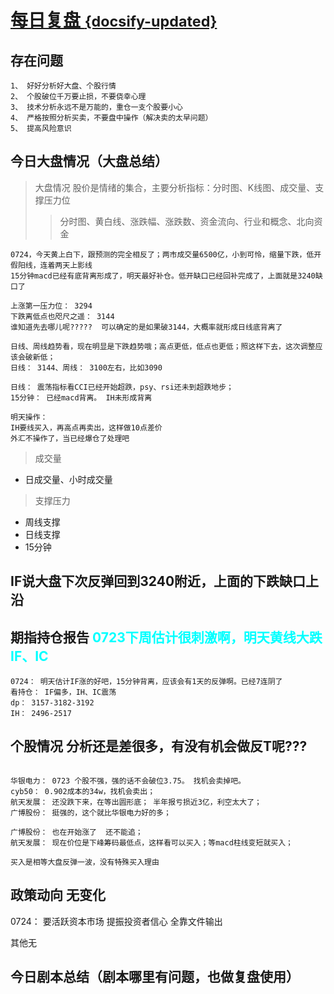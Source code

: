 # [每日复盘 <small>{docsify-updated}</small>](/README.md)




## 存在问题
```
1、 好好分析好大盘、个股行情
2、 个股破位千万要止损，不要侥幸心理
3、 技术分析永远不是万能的，重仓一支个股要小心
4、 严格按照分析买卖，不要盘中操作（解决卖的太早问题）
5、 提高风险意识 
```

## 今日大盘情况（大盘总结）
> 大盘情况 股价是情绪的集合，主要分析指标：分时图、K线图、成交量、支撑压力位
>> 分时图、黄白线、涨跌幅、涨跌数、资金流向、行业和概念、北向资金

```
0724，今天黄上白下，跟预测的完全相反了；两市成交量6500亿，小到可怜，缩量下跌，低开假阳线，连着两天上影线
15分钟macd已经有底背离形成了，明天最好补仓。低开缺口已经回补完成了，上面就是3240缺口了

上涨第一压力位： 3294
下跌离低点也咫尺之遥： 3144
谁知道先去哪儿呢?????  可以确定的是如果破3144，大概率就形成日线底背离了
```

```
日线、周线趋势看，现在明显是下跌趋势哦；高点更低，低点也更低；照这样下去，这次调整应该会破新低；
日线： 3144、周线： 3100左右，比如3090

日线： 震荡指标看CCI已经开始超跌，psy、rsi还未到超跌地步；
15分钟： 已经macd背离。 IH未形成背离

明天操作：
IH要线买入，再高点再卖出，这样做10点差价
外汇不操作了，当已经爆仓了处理吧
```


> 成交量
- 日成交量、小时成交量

> 支撑压力
- 周线支撑
- 日线支撑
- 15分钟

## IF说大盘下次反弹回到3240附近，上面的下跌缺口上沿

## 期指持仓报告 <font color="#00ffff">0723下周估计很刺激啊，明天黄线大跌IF、IC</font>
    0724： 明天估计IF涨的好吧，15分钟背离，应该会有1天的反弹啊。已经7连阴了
    看持仓： IF偏多，IH、IC震荡
    dp： 3157-3182-3192
    IH： 2496-2517

## 个股情况  分析还是差很多，有没有机会做反T呢???
```

华银电力： 0723 个股不强，强的话不会破位3.75。 找机会卖掉吧。
cyb50： 0.902成本的34w，找机会卖出；
航天发展： 还没跌下来，在等出圆形底； 半年报亏损近3亿，利空太大了；
广博股份： 挺强的，这个就比华银电力好的多；

广博股份： 也在开始涨了  还不能追；
航天发展： 现在价位是下峰筹码最低点，这样看可以买入；等macd柱线变短就买入；

买入是相等大盘反弹一波，没有特殊买入理由
```

## 政策动向  无变化
0724： 要活跃资本市场 提振投资者信心  全靠文件输出

其他无

## 今日剧本总结（剧本哪里有问题，也做复盘使用）
